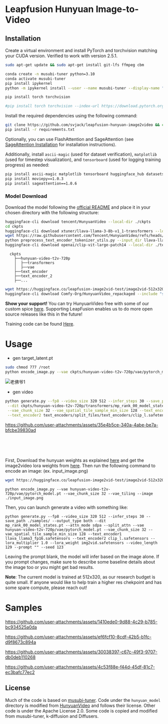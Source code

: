 # Leapfusion Hunyuan Image-to-Video

## Installation

Create a virtual environment and install PyTorch and torchvision matching your CUDA version. Verified to work with version 2.5.1.

```bash
sudo apt-get update && sudo apt-get install git-lfs ffmpeg cbm

conda create -n musubi-tuner python=3.10
conda activate musubi-tuner
pip install ipykernel
python -m ipykernel install --user --name musubi-tuner --display-name "musubi-tuner"

pip install torch torchvision

#pip install torch torchvision --index-url https://download.pytorch.org/whl/cu124
```

Install the required dependencies using the following command:

```bash
git clone https://github.com/svjack/leapfusion-hunyuan-image2video && cd leapfusion-hunyuan-image2video
pip install -r requirements.txt
```

Optionally, you can use FlashAttention and SageAttention (see [SageAttention Installation](#sageattention-installation) for installation instructions).

Additionally, install `ascii-magic` (used for dataset verification), `matplotlib` (used for timestep visualization), and `tensorboard` (used for logging training progress) as needed:

```bash
pip install ascii-magic matplotlib tensorboard huggingface_hub datasets
pip install moviepy==1.0.3
pip install sageattention==1.0.6
```

### Model Download

Download the model following the [official README](https://github.com/Tencent/HunyuanVideo/blob/main/ckpts/README.md) and place it in your chosen directory with the following structure:

```bash
huggingface-cli download tencent/HunyuanVideo --local-dir ./ckpts
cd ckpts
huggingface-cli download xtuner/llava-llama-3-8b-v1_1-transformers --local-dir ./llava-llama-3-8b-v1_1-transformers
wget https://raw.githubusercontent.com/Tencent/HunyuanVideo/refs/heads/main/hyvideo/utils/preprocess_text_encoder_tokenizer_utils.py
python preprocess_text_encoder_tokenizer_utils.py --input_dir llava-llama-3-8b-v1_1-transformers --output_dir text_encoder
huggingface-cli download openai/clip-vit-large-patch14 --local-dir ./text_encoder_2
```

```
  ckpts
    ├──hunyuan-video-t2v-720p
    │  ├──transformers
    │  ├──vae
    ├──text_encoder
    ├──text_encoder_2
    ├──...
```

```bash
wget https://huggingface.co/leapfusion-image2vid-test/image2vid-512x320/resolve/main/img2vid.safetensors -O img2vid.safetensors
huggingface-cli download Comfy-Org/HunyuanVideo_repackaged --include "split_files/text_encoders/*" --local-dir text_encoders
```

**Show your support!** You can try HunyuanVideo free with some of our custom spice [here](https://leapfusion.ai/). Supporting LeapFusion enables us to do more open source releases like this in the future!

Training code can be found [Here](https://github.com/AeroScripts/musubi-tuner-img2video).

# Usage

- gen target_latent.pt
```bash
sudo chmod 777 /root
python encode_image.py --vae ckpts/hunyuan-video-t2v-720p/vae/pytorch_model.pt --vae_chunk_size 32 --vae_tiling --image "老佛爷1.jpg"
```


![老佛爷1](https://github.com/user-attachments/assets/ebadf762-f8ef-4699-a2a8-84e341ec55c7)

- gen video
```bash
python generate.py --fp8 --video_size 320 512 --infer_steps 30 --save_path ./samples/ --output_type both \
 --dit ckpts/hunyuan-video-t2v-720p/transformers/mp_rank_00_model_states.pt --attn_mode sdpa --split_attn --vae ckpts/hunyuan-video-t2v-720p/vae/pytorch_model.pt \
 --vae_chunk_size 32 --vae_spatial_tile_sample_min_size 128 --text_encoder1 text_encoders/split_files/text_encoders/llava_llama3_fp16.safetensors  \
 --text_encoder2 text_encoders/split_files/text_encoders/clip_l.safetensors --lora_multiplier 1.0 --lora_weight img2vid.safetensors --video_length 129 --prompt "" --seed 123
```




https://github.com/user-attachments/assets/35e4b5ce-340a-4abe-be7a-bfcbe39830ad


<br/>
<br/>
<br/>


First, Download the hunyuan weights as explained [here](https://github.com/AeroScripts/musubi-tuner-img2video/tree/main?tab=readme-ov-file#use-the-official-hunyuanvideo-model) and get the image2video lora weights from [here](https://huggingface.co/leapfusion-image2vid-test/image2vid-512x320/blob/main/img2vid.safetensors). Then run the following command to encode an image: (ex. input_image.png)
```bash
wget https://huggingface.co/leapfusion-image2vid-test/image2vid-512x320/resolve/main/img2vid.safetensors -O img2vid.safetensors
```

```
python encode_image.py --vae hunyuan-video-t2v-720p/vae/pytorch_model.pt --vae_chunk_size 32 --vae_tiling --image ./input_image.png
```

Then, you can launch generate a video with something like:
```
python generate.py --fp8 --video_size 320 512 --infer_steps 30 --save_path ./samples/ --output_type both --dit mp_rank_00_model_states.pt --attn_mode sdpa --split_attn --vae hunyuan-video-t2v-720p/vae/pytorch_model.pt --vae_chunk_size 32 --vae_spatial_tile_sample_min_size 128 --text_encoder1 llava_llama3_fp16.safetensors --text_encoder2 clip_l.safetensors --lora_multiplier 1.0 --lora_weight img2vid.safetensors --video_length 129 --prompt "" --seed 123 
```
Leaving the prompt blank, the model will infer based on the image alone. If you prompt changes, make sure to describe some baseline details about the image too or you might get bad results.

**Note**: The current model is trained at 512x320, as our research budget is quite small. If anyone would like to help train a higher res chekpoint and has some spare compute, please reach out!

# Samples
https://github.com/user-attachments/assets/1410ede0-9d88-4c29-b785-bc934525a0da

https://github.com/user-attachments/assets/ef6fcf10-8cdf-42b5-b1fc-d9f8673c894a

https://github.com/user-attachments/assets/30038397-c67c-49f3-9707-db0deb110268

https://github.com/user-attachments/assets/4c53f88e-f44d-45df-81c7-ec3bafc77ec2



## License

Much of the code is based on [musubi-tuner](https://github.com/kohya-ss/musubi-tuner). Code under the `hunyuan_model` directory is modified from [HunyuanVideo](https://github.com/Tencent/HunyuanVideo) and follows their license.
Other code is under the Apache License 2.0. Some code is copied and modified from musubi-tuner, k-diffusion and Diffusers.
